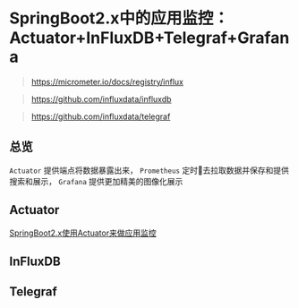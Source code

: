 # SpringBoot2.x中的应用监控：Actuator+InFluxDB+Telegraf+Grafana

> https://micrometer.io/docs/registry/influx

> https://github.com/influxdata/influxdb

> https://github.com/influxdata/telegraf

## 总览

`Actuator` 提供端点将数据暴露出来， `Prometheus` 定时去拉取数据并保存和提供搜索和展示， `Grafana` 提供更加精美的图像化展示

## Actuator

[SpringBoot2.x使用Actuator来做应用监控](https://blog.csdn.net/myherux/article/details/80670557)

## InFluxDB



## Telegraf
